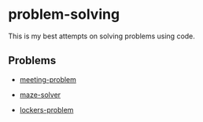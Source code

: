 # problem-solving
This is my best attempts on solving problems using code.

## Problems
[meeting-problem]: meeting-problem/meeting-problem.md
* [meeting-problem]

[maze-solver]: maze-solver/maze-solver.md
* [maze-solver]

[lockers-problem]: lockers-problem/lockers-problem.md
* [lockers-problem]